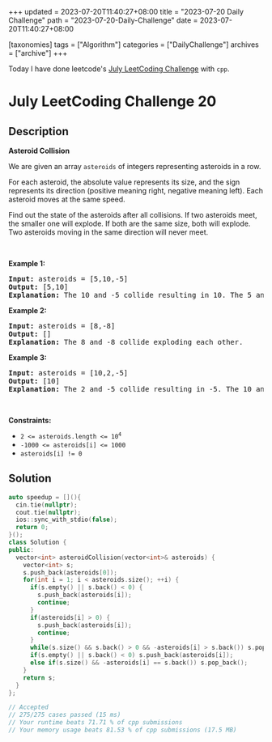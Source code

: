 +++
updated = 2023-07-20T11:40:27+08:00
title = "2023-07-20 Daily Challenge"
path = "2023-07-20-Daily-Challenge"
date = 2023-07-20T11:40:27+08:00

[taxonomies]
tags = ["Algorithm"]
categories = ["DailyChallenge"]
archives = ["archive"]
+++

Today I have done leetcode's [July LeetCoding Challenge](https://leetcode.com/problems/asteroid-collision/) with `cpp`.

<!-- more -->

# July LeetCoding Challenge 20

## Description

**Asteroid Collision**

<p>We are given an array <code>asteroids</code> of integers representing asteroids in a row.</p>

<p>For each asteroid, the absolute value represents its size, and the sign represents its direction (positive meaning right, negative meaning left). Each asteroid moves at the same speed.</p>

<p>Find out the state of the asteroids after all collisions. If two asteroids meet, the smaller one will explode. If both are the same size, both will explode. Two asteroids moving in the same direction will never meet.</p>

<p>&nbsp;</p>
<p><strong class="example">Example 1:</strong></p>

<pre>
<strong>Input:</strong> asteroids = [5,10,-5]
<strong>Output:</strong> [5,10]
<strong>Explanation:</strong> The 10 and -5 collide resulting in 10. The 5 and 10 never collide.
</pre>

<p><strong class="example">Example 2:</strong></p>

<pre>
<strong>Input:</strong> asteroids = [8,-8]
<strong>Output:</strong> []
<strong>Explanation:</strong> The 8 and -8 collide exploding each other.
</pre>

<p><strong class="example">Example 3:</strong></p>

<pre>
<strong>Input:</strong> asteroids = [10,2,-5]
<strong>Output:</strong> [10]
<strong>Explanation:</strong> The 2 and -5 collide resulting in -5. The 10 and -5 collide resulting in 10.
</pre>

<p>&nbsp;</p>
<p><strong>Constraints:</strong></p>

<ul>
	<li><code>2 &lt;= asteroids.length &lt;= 10<sup>4</sup></code></li>
	<li><code>-1000 &lt;= asteroids[i] &lt;= 1000</code></li>
	<li><code>asteroids[i] != 0</code></li>
</ul>


## Solution

``` cpp
auto speedup = [](){
  cin.tie(nullptr);
  cout.tie(nullptr);
  ios::sync_with_stdio(false);
  return 0;
}();
class Solution {
public:
  vector<int> asteroidCollision(vector<int>& asteroids) {
    vector<int> s;
    s.push_back(asteroids[0]);
    for(int i = 1; i < asteroids.size(); ++i) {
      if(s.empty() || s.back() < 0) {
        s.push_back(asteroids[i]);
        continue;
      }
      if(asteroids[i] > 0) {
        s.push_back(asteroids[i]);
        continue;
      }
      while(s.size() && s.back() > 0 && -asteroids[i] > s.back()) s.pop_back();
      if(s.empty() || s.back() < 0) s.push_back(asteroids[i]);
      else if(s.size() && -asteroids[i] == s.back()) s.pop_back();
    }
    return s;
  }
};

// Accepted
// 275/275 cases passed (15 ms)
// Your runtime beats 71.71 % of cpp submissions
// Your memory usage beats 81.53 % of cpp submissions (17.5 MB)
```
